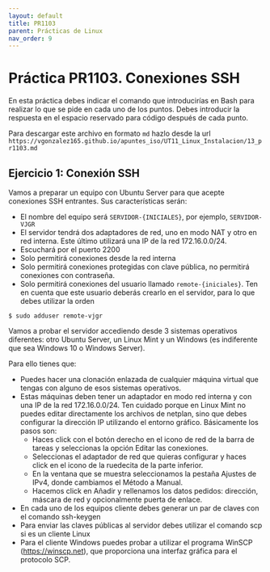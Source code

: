 ```yaml
---
layout: default
title: PR1103
parent: Prácticas de Linux
nav_order: 9
---
```


# Práctica PR1103. Conexiones SSH

En esta práctica debes indicar el comando que introducirías en Bash para realizar lo que se pide en cada uno de los puntos. Debes introducir la respuesta en el espacio reservado para código después de cada punto.

Para descargar este archivo en formato `md` hazlo desde la url `https://vgonzalez165.github.io/apuntes_iso/UT11_Linux_Instalacion/13_pr1103.md`




## Ejercicio 1: Conexión SSH

Vamos a preparar un equipo con Ubuntu Server para que acepte conexiones SSH entrantes. Sus características serán:

- El nombre del equipo será `SERVIDOR-{INICIALES}`, por ejemplo, `SERVIDOR-VJGR`
- El servidor tendrá dos adaptadores de red, uno en modo NAT y otro en red interna. Este último utilizará una IP de la red 172.16.0.0/24.
- Escuchará por el puerto 2200
- Solo permitirá conexiones desde la red interna
- Solo permitirá conexiones protegidas con clave pública, no permitirá conexiones con contraseña.
- Solo permitirá conexiones del usuario llamado `remote-{iniciales}`. Ten en cuenta que este usuario deberás crearlo en el servidor, para lo que debes utilizar la orden 
  
```
$ sudo adduser remote-vjgr
```

Vamos a probar el servidor accediendo desde 3 sistemas operativos diferentes: otro Ubuntu Server, un Linux Mint y un Windows (es indiferente que sea Windows 10 o Windows Server).

Para ello tienes que:

- Puedes hacer una clonación enlazada de cualquier máquina virtual que tengas con alguno de esos sistemas operativos.
- Estas máquinas deben tener un adaptador en modo red interna y con una IP de la red 172.16.0.0/24. Ten cuidado porque en Linux Mint no puedes editar directamente los archivos de netplan, sino que debes configurar la dirección IP utilizando el entorno gráfico. Básicamente los pasos son:
    - Haces click con el botón derecho en el icono de red de la barra de tareas y seleccionas la opción Editar las conexiones.
    - Seleccionas el adaptador de red que quieras configurar y haces click en el icono de la ruedecita de la parte inferior.
    - En la ventana que se muestra seleccionamos la pestaña Ajustes de IPv4, donde cambiamos el Método a Manual.
    - Hacemos click en Añadir y rellenamos los datos pedidos: dirección, máscara de red y opcionalmente puerta de enlace.
- En cada uno de los equipos cliente debes generar un par de claves con el comando ssh-keygen 
- Para enviar las claves públicas al servidor debes utilizar el comando scp si es un cliente Linux 
- Para el cliente Windows puedes probar a utilizar el programa WinSCP (https://winscp.net), que proporciona una interfaz gráfica para el protocolo SCP.

